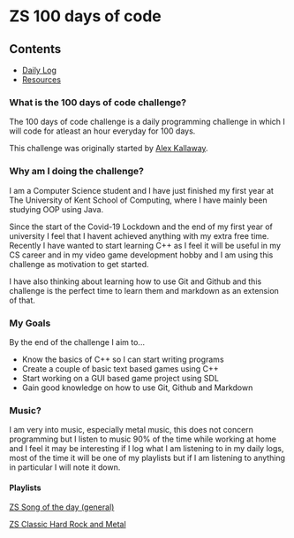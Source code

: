 # ZS 100 days of code 

## Contents
* [Daily Log](Log.md) 
* [Resources](Resources.md)

### What is the 100 days of code challenge?
The 100 days of code challenge is a daily programming challenge in which I will code for atleast an hour everyday for 100 days.

This challenge was originally started by [Alex Kallaway](https://github.com/kallaway).
### Why am I doing the challenge?
I am a Computer Science student and I have just finished my first year at The University of Kent School of Computing, where I have mainly been studying OOP using Java.

Since the start of the Covid-19 Lockdown and the end of my first year of university I feel that I havent achieved anything with my extra free time.
Recently I have wanted to start learning C++ as I feel it will be useful in my CS career and in my video game development hobby and I am using this challenge as motivation to get started.

I have also thinking about learning how to use Git and Github and this challenge is the perfect time to learn them and markdown as an extension of that.
### My Goals
By the end of the challenge I aim to...

* Know the basics of C++ so I can start writing programs
* Create a couple of basic text based games using C++
* Start working on a GUI based game project using SDL
* Gain good knowledge on how to use Git, Github and Markdown
### Music?
I am very into music, especially metal music, this does not concern programming but I listen to music 90% of the time while working at home and I feel it may be interesting if I log what I am listening to in my daily logs, most of the time it will be one of my playlists but if I am listening to anything in particular I will note it down.

#### Playlists

[ZS Song of the day (general)](https://open.spotify.com/playlist/287rMaeyZGduAoI1pRp0fY?si=awvavZFXS86GnfMjvjdIPg)

[ZS Classic Hard Rock and Metal](https://open.spotify.com/playlist/3p3O0qjsuFlJFXXylAAMiC?si=qv1Us3AaSCqIefqF46jCag)
